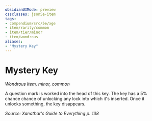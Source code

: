 ```yaml
---
obsidianUIMode: preview
cssclasses: json5e-item
tags:
- compendium/src/5e/xge
- item/rarity/common
- item/tier/minor
- item/wondrous
aliases: 
- "Mystery Key"
---
```

# Mystery Key
*Wondrous Item, minor, common*  


A question mark is worked into the head of this key. The key has a 5% chance chance of unlocking any lock into which it's inserted. Once it unlocks something, the key disappears.

*Source: Xanathar's Guide to Everything p. 138*